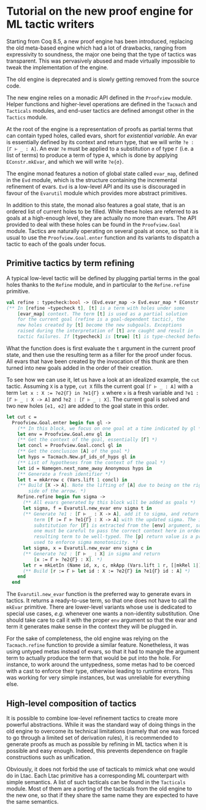 Tutorial on the new proof engine for ML tactic writers
======================================================

Starting from Coq 8.5, a new proof engine has been introduced, replacing the old
meta-based engine which had a lot of drawbacks, ranging from expressivity to
soundness, the major one being that the type of tactics was transparent. This
was pervasively abused and made virtually impossible to tweak the implementation
of the engine.

The old engine is deprecated and is slowly getting removed from the source code.

The new engine relies on a monadic API defined in the `Proofview` module. Helper
functions and higher-level operations are defined in the `Tacmach` and
`Tacticals` modules, and end-user tactics are defined amongst other in the
`Tactics` module.

At the root of the engine is a representation of proofs as partial terms that
can contain typed holes, called evars, short for *existential variable*. An evar
is essentially defined by its context and return type, that we will write
`?e : [Γ ⊢ _ : A]`. An evar `?e` must be applied to a substitution `σ` of type
`Γ` (i.e. a list of terms) to produce a term of type `A`, which is done by
applying `EConstr.mkEvar`, and which we will write `?e{σ}`.

The engine monad features a notion of global state called `evar_map`, defined in
the `Evd` module, which is the structure containing the incremental refinement
of evars. `Evd` is a low-level API and its use is discouraged in favour of the
`Evarutil` module which provides more abstract primitives.

In addition to this state, the monad also features a goal state, that is
an ordered list of current holes to be filled. While these holes are referred
to as goals at a high-enough level, they are actually no more than evars. The
API provided to deal with these holes can be found in the `Proofview.Goal`
module. Tactics are naturally operating on several goals at once, so that it is
usual to use the `Proofview.Goal.enter` function and its variants to dispatch a
tactic to each of the goals under focus.

Primitive tactics by term refining
-------------------------------------

A typical low-level tactic will be defined by plugging partial terms in the
goal holes thanks to the `Refine` module, and in particular to the
`Refine.refine` primitive.

```ocaml
val refine : typecheck:bool -> (Evd.evar_map -> Evd.evar_map * EConstr.t) -> unit tactic
(** In [refine ~typecheck t], [t] is a term with holes under some
    [evar_map] context. The term [t] is used as a partial solution
    for the current goal (refine is a goal-dependent tactic), the
    new holes created by [t] become the new subgoals. Exceptions
    raised during the interpretation of [t] are caught and result in
    tactic failures. If [typecheck] is [true] [t] is type-checked beforehand. *)
```

What the function does is first evaluate the `t` argument in the
current proof state, and then use the resulting term as a filler for
the proof under focus. All evars that have been created by the
invocation of this thunk are then turned into new goals added in the
order of their creation.

To see how we can use it, let us have a look at an idealized example, the `cut`
tactic. Assuming `X` is a type, `cut X` fills the current goal `[Γ ⊢ _ : A]`
with a term `let x : X := ?e2{Γ} in ?e1{Γ} x` where `x` is a fresh variable and
`?e1 : [Γ ⊢ _ : X -> A]` and `?e2 : [Γ ⊢ _ : X]`. The current goal is solved and
two new holes `[e1, e2]` are added to the goal state in this order.

```ocaml
let cut c =
  Proofview.Goal.enter begin fun gl ->
    (** In this block, we focus on one goal at a time indicated by gl *)
    let env = Proofview.Goal.env gl in
    (** Get the context of the goal, essentially [Γ] *)
    let concl = Proofview.Goal.concl gl in
    (** Get the conclusion [A] of the goal *)
    let hyps = Tacmach.New.pf_ids_of_hyps gl in
    (** List of hypotheses from the context of the goal *)
    let id = Namegen.next_name_away Anonymous hyps in
    (** Generate a fresh identifier *)
    let t = mkArrow c (Vars.lift 1 concl) in
    (** Build [X -> A]. Note the lifting of [A] due to being on the right hand
        side of the arrow. *)
    Refine.refine begin fun sigma ->
      (** All evars generated by this block will be added as goals *)
      let sigma, f = Evarutil.new_evar env sigma t in
      (** Generate ?e1 : [Γ ⊢ _ : X -> A], add it to sigma, and return the
          term [f := Γ ⊢ ?e1{Γ} : X -> A] with the updated sigma. The identity
          substitution for [Γ] is extracted from the [env] argument, so that
          one must be careful to pass the correct context here in order for the
          resulting term to be well-typed. The [p] return value is a proof term
          used to enforce sigma monotonicity. *)
      let sigma, x = Evarutil.new_evar env sigma c in
      (** Generate ?e2 : [Γ ⊢ _ : X] in sigma and return
          [x := Γ ⊢ ?e2{Γ} : X]. *)
      let r = mkLetIn (Name id, x, c, mkApp (Vars.lift 1 r, [|mkRel 1|])) in
      (** Build [r := Γ ⊢ let id : X := ?e2{Γ} in ?e1{Γ} id : A] *)
    end
  end
```

The `Evarutil.new_evar` function is the preferred way to generate evars in
tactics. It returns a ready-to-use term, so that one does not have to call
the `mkEvar` primitive. There are lower-level variants whose use is dedicated to
special use cases, *e.g.* whenever one wants a non-identity substitution. One
should take care to call it with the proper `env` argument so that the evar
and term it generates make sense in the context they will be plugged in.

For the sake of completeness, the old engine was relying on the `Tacmach.refine`
function to provide a similar feature. Nonetheless, it was using untyped metas
instead of evars, so that it had to mangle the argument term to actually produce
the term that would be put into the hole. For instance, to work around the
untypedness, some metas had to be coerced with a cast to enforce their type,
otherwise leading to runtime errors. This was working for very simple
instances, but was unreliable for everything else.

High-level composition of tactics
------------------------------------

It is possible to combine low-level refinement tactics to create more powerful
abstractions. While it was the standard way of doing things in the old engine
to overcome its technical limitations (namely that one was forced to go through
a limited set of derivation rules), it is recommended to generate proofs as
much as possible by refining in ML tactics when it is possible and easy enough.
Indeed, this prevents dependence on fragile constructions such as unification.

Obviously, it does not forbid the use of tacticals to mimick what one would do
in Ltac. Each Ltac primitive has a corresponding ML counterpart with simple
semantics. A list of such tacticals can be found in the `Tacticals` module. Most
of them are a porting of the tacticals from the old engine to the new one, so
that if they share the same name they are expected to have the same semantics.
